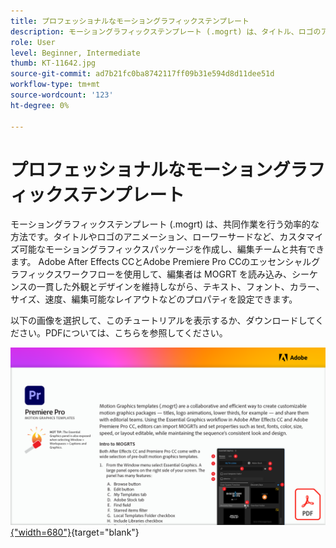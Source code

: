 ```yaml
---
title: プロフェッショナルなモーショングラフィックステンプレート
description: モーショングラフィックステンプレート (.mogrt) は、タイトル、ロゴのアニメーション、テロップなどのカスタマイズ可能なモーショングラフィックスパッケージを作成し、編集チームと共有するための効率的な共同作業の方法です
role: User
level: Beginner, Intermediate
thumb: KT-11642.jpg
source-git-commit: ad7b21fc0ba8742117ff09b31e594d8d11dee51d
workflow-type: tm+mt
source-wordcount: '123'
ht-degree: 0%

---
```


# プロフェッショナルなモーショングラフィックステンプレート

モーショングラフィックステンプレート (.mogrt) は、共同作業を行う効率的な方法です。タイトルやロゴのアニメーション、ローワーサードなど、カスタマイズ可能なモーショングラフィックスパッケージを作成し、編集チームと共有できます。 Adobe After Effects CCとAdobe Premiere Pro CCのエッセンシャルグラフィックスワークフローを使用して、編集者は MOGRT を読み込み、シーケンスの一貫した外観とデザインを維持しながら、テキスト、フォント、カラー、サイズ、速度、編集可能なレイアウトなどのプロパティを設定できます。

以下の画像を選択して、このチュートリアルを表示するか、ダウンロードしてください。PDFについては、こちらを参照してください。

[![チュートリアルの最初のページの画像](assets/MORGTs.png){&quot;width=680&quot;}](assets/Adobe-Premiere-Pro-Motion-Graphics-Templates.pdf){target=&quot;blank&quot;}
